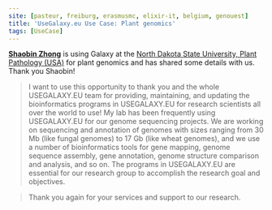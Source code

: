 ```yaml
---
site: [pasteur, freiburg, erasmusmc, elixir-it, belgium, genouest]
title: 'UseGalaxy.eu Use Case: Plant genomics'
tags: [UseCase]
---
```


[__Shaobin Zhong__](https://www.ag.ndsu.edu/plantpath/faculty/shaobin-zhong) is using Galaxy at the [North Dakota State University, Plant Pathology (USA)](https://www.ag.ndsu.edu/plantpath/plant-pathology-department) for plant genomics and has shared some details with us. Thank you Shaobin!
 

> I want to use this opportunity to thank you and the whole USEGALAXY.EU team for providing, maintaining, and updating the bioinformatics programs in USEGALAXY.EU for research scientists all over the world to use! My lab has been frequently using USEGALAXY.EU for our genome sequencing projects. We are working on sequencing and annotation of genomes with sizes ranging from 30 Mb (like fungal genomes) to 17 Gb (like wheat genomes), and we use a number of bioinformatics tools for gene mapping, genome sequence assembly, gene annotation, genome structure comparison and analysis, and so on. The programs in USEGALAXY.EU are essential for our research group to accomplish the research goal and objectives.

> Thank you again for your services and support to our research.
